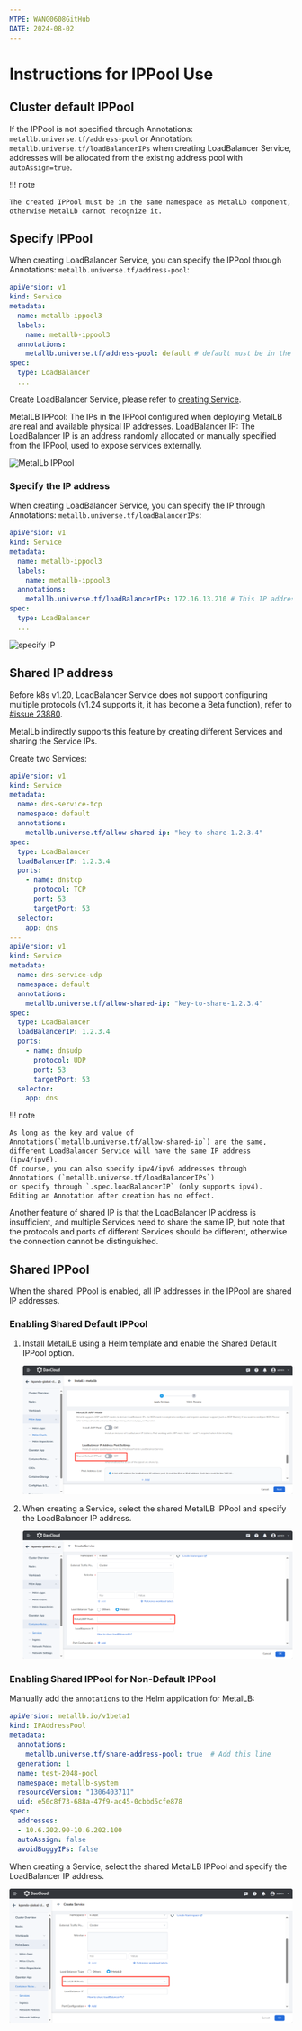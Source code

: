 ```yaml
---
MTPE: WANG0608GitHub
DATE: 2024-08-02
---
```


# Instructions for IPPool Use

## Cluster default IPPool

If the IPPool is not specified through Annotations: `metallb.universe.tf/address-pool` or Annotation: `metallb.universe.tf/loadBalancerIPs` when creating LoadBalancer Service, addresses will be allocated from the existing address pool with `autoAssign=true`.

!!! note

    The created IPPool must be in the same namespace as MetalLb component, otherwise MetalLb cannot recognize it.

## Specify IPPool

When creating LoadBalancer Service, you can specify the IPPool through Annotations: `metallb.universe.tf/address-pool`:

```yaml
apiVersion: v1
kind: Service
metadata:
  name: metallb-ippool3
  labels:
    name: metallb-ippool3
  annotations:
    metallb.universe.tf/address-pool: default # default must be in the same namespace as metallb components
spec:
  type: LoadBalancer
  ...
```

Create LoadBalancer Service, please refer to [creating Service](../../../kpanda/user-guide/network/create-services.md).

MetalLB IPPool: The IPs in the IPPool configured when deploying MetalLB are real and available physical IP addresses.
LoadBalancer IP: The LoadBalancer IP is an address randomly allocated or manually specified from the IPPool, used to expose services externally.

![MetalLb IPPool](https://docs.daocloud.io/daocloud-docs-images/docs/en/docs/network/images/metallb-use-1.png)

### Specify the IP address

When creating LoadBalancer Service, you can specify the IP through Annotations: `metallb.universe.tf/loadBalancerIPs`:

```yaml
apiVersion: v1
kind: Service
metadata:
  name: metallb-ippool3
  labels:
    name: metallb-ippool3
  annotations:
    metallb.universe.tf/loadBalancerIPs: 172.16.13.210 # This IP address must exist in an existing IPPool
spec:
  type: LoadBalancer
  ...
```

![specify IP](https://docs.daocloud.io/daocloud-docs-images/docs/en/docs/network/images/metallb-use-2.png)

## Shared IP address

Before k8s v1.20, LoadBalancer Service does not support configuring multiple protocols (v1.24 supports it, it has become a Beta function), refer to [#issue 23880](https://github.com/kubernetes/kubernetes/issues/23880).

MetalLb indirectly supports this feature by creating different Services and sharing the Service IPs.

Create two Services:

```yaml
apiVersion: v1
kind: Service
metadata:
  name: dns-service-tcp
  namespace: default
  annotations:
    metallb.universe.tf/allow-shared-ip: "key-to-share-1.2.3.4"
spec:
  type: LoadBalancer
  loadBalancerIP: 1.2.3.4
  ports:
    - name: dnstcp
      protocol: TCP
      port: 53
      targetPort: 53
  selector:
    app: dns
---
apiVersion: v1
kind: Service
metadata:
  name: dns-service-udp
  namespace: default
  annotations:
    metallb.universe.tf/allow-shared-ip: "key-to-share-1.2.3.4"
spec:
  type: LoadBalancer
  loadBalancerIP: 1.2.3.4
  ports:
    - name: dnsudp
      protocol: UDP
      port: 53
      targetPort: 53
  selector:
    app: dns
```

!!! note

    As long as the key and value of Annotations(`metallb.universe.tf/allow-shared-ip`) are the same,
    different LoadBalancer Service will have the same IP address (ipv4/ipv6).
    Of course, you can also specify ipv4/ipv6 addresses through Annotations (`metallb.universe.tf/loadBalancerIPs`)
    or specify through `.spec.loadBalancerIP` (only supports ipv4).
    Editing an Annotation after creation has no effect.

Another feature of shared IP is that the LoadBalancer IP address is insufficient, and multiple Services need to share the same IP, but note that the protocols and ports of different Services should be different, otherwise the connection cannot be distinguished.

## Shared IPPool

When the shared IPPool is enabled, all IP addresses in the IPPool are shared IP addresses.

### Enabling Shared Default IPPool

1. Install MetalLB using a Helm template and enable the Shared Default IPPool option.

    ![Enable shared IPPool](../../images/sharepool.png)

2. When creating a Service, select the shared MetalLB IPPool and specify the LoadBalancer IP address.

    ![Create Service](../../images/service-sharepool.png)

### Enabling Shared IPPool for Non-Default IPPool

Manually add the `annotations` to the Helm application for MetalLB:

```yaml
apiVersion: metallb.io/v1beta1  
kind: IPAddressPool  
metadata:  
  annotations:  
    metallb.universe.tf/share-address-pool: true  # Add this line
  generation: 1  
  name: test-2048-pool  
  namespace: metallb-system  
  resourceVersion: "1306403711"  
  uid: e50c8f73-688a-47f9-ac45-0cbbd5cfe878  
spec:  
  addresses:  
  - 10.6.202.90-10.6.202.100  
  autoAssign: false  
  avoidBuggyIPs: false
```

When creating a Service, select the shared MetalLB IPPool and specify the LoadBalancer IP address.

![Create Service](../../images/service-sharepool.png)
